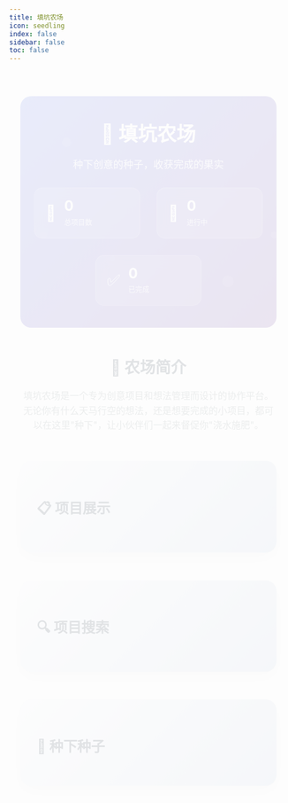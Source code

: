 ```yaml
---
title: 填坑农场
icon: seedling
index: false
sidebar: false
toc: false
---
```


<div class="farm-container">
  <div class="farm-header">
    <h1>🌱 填坑农场</h1>
    <p class="farm-subtitle">种下创意的种子，收获完成的果实</p>
    <div class="farm-stats">
      <div class="stat-card">
        <div class="stat-icon">🌱</div>
        <div class="stat-info">
          <div class="stat-number" id="total-projects">0</div>
          <div class="stat-label">总项目数</div>
        </div>
      </div>
      <div class="stat-card">
        <div class="stat-icon">🚀</div>
        <div class="stat-info">
          <div class="stat-number" id="active-projects">0</div>
          <div class="stat-label">进行中</div>
        </div>
      </div>
      <div class="stat-card">
        <div class="stat-icon">✅</div>
        <div class="stat-info">
          <div class="stat-number" id="completed-projects">0</div>
          <div class="stat-label">已完成</div>
        </div>
      </div>
    </div>
  </div>

  <div class="farm-intro">
    <h2>🎯 农场简介</h2>
    <p>填坑农场是一个专为创意项目和想法管理而设计的协作平台。无论你有什么天马行空的想法，还是想要完成的小项目，都可以在这里"种下"，让小伙伴们一起来督促你"浇水施肥"。</p>
  </div>

  <div class="section">
    <h2>📋 项目展示</h2>
    <ProjectList />
  </div>

  <div class="section">
    <h2>🔍 项目搜索</h2>
    <ProjectSearch />
  </div>

  <div class="section">
    <h2>🌱 种下种子</h2>
    <ProjectSubmitForm />
  </div>
</div>

<style>
.farm-container {
  max-width: 1200px;
  margin: 0 auto;
  padding: 20px;
}

.farm-header {
  text-align: center;
  margin-bottom: 50px;
  padding: 40px 20px;
  background: linear-gradient(135deg, #667eea 0%, #764ba2 100%);
  border-radius: 20px;
  color: white;
  position: relative;
  overflow: hidden;
}

.farm-header::before {
  content: '';
  position: absolute;
  top: 0;
  left: 0;
  right: 0;
  bottom: 0;
  background: url('data:image/svg+xml,<svg xmlns="http://www.w3.org/2000/svg" viewBox="0 0 100 100"><circle cx="20" cy="20" r="2" fill="rgba(255,255,255,0.1)"/><circle cx="80" cy="30" r="1.5" fill="rgba(255,255,255,0.1)"/><circle cx="40" cy="70" r="1" fill="rgba(255,255,255,0.1)"/><circle cx="90" cy="80" r="2.5" fill="rgba(255,255,255,0.1)"/><circle cx="10" cy="60" r="1.5" fill="rgba(255,255,255,0.1)"/></svg>');
  animation: float 20s infinite linear;
}

@keyframes float {
  0% { transform: translateY(0px); }
  50% { transform: translateY(-10px); }
  100% { transform: translateY(0px); }
}

.farm-header h1 {
  margin: 0 0 15px 0;
  font-size: 2.5em;
  font-weight: 700;
  position: relative;
  z-index: 1;
}

.farm-subtitle {
  font-size: 1.3em;
  margin-bottom: 30px;
  opacity: 0.9;
  position: relative;
  z-index: 1;
}

.farm-stats {
  display: flex;
  justify-content: center;
  gap: 30px;
  flex-wrap: wrap;
  position: relative;
  z-index: 1;
}

.stat-card {
  background: rgba(255,255,255,0.15);
  backdrop-filter: blur(10px);
  border: 1px solid rgba(255,255,255,0.2);
  border-radius: 15px;
  padding: 20px;
  display: flex;
  align-items: center;
  gap: 15px;
  min-width: 150px;
  transition: all 0.3s ease;
}

.stat-card:hover {
  background: rgba(255,255,255,0.25);
  transform: translateY(-5px);
}

.stat-icon {
  font-size: 2em;
}

.stat-info {
  text-align: left;
}

.stat-number {
  font-size: 1.8em;
  font-weight: bold;
  line-height: 1;
}

.stat-label {
  font-size: 0.9em;
  opacity: 0.8;
  margin-top: 5px;
}

.farm-intro {
  margin-bottom: 50px;
  text-align: center;
}

.farm-intro h2 {
  color: #2c3e50;
  margin-bottom: 20px;
  font-size: 2em;
}

.farm-intro p {
  color: #7f8c8d;
  font-size: 1.2em;
  line-height: 1.6;
  max-width: 800px;
  margin: 0 auto 40px auto;
}

.features-grid {
  display: grid !important;
  grid-template-columns: repeat(auto-fit, minmax(250px, 1fr)) !important;
  gap: 25px !important;
  margin: 40px 0 !important;
  padding: 0 !important;
}

.feature-card {
  background: white !important;
  padding: 30px 20px !important;
  border-radius: 15px !important;
  box-shadow: 0 5px 20px rgba(0,0,0,0.1) !important;
  transition: all 0.3s ease !important;
  border: 2px solid transparent !important;
  text-align: center !important;
  display: block !important;
}

.feature-card:hover {
  transform: translateY(-5px) !important;
  box-shadow: 0 10px 30px rgba(0,0,0,0.15) !important;
  border-color: #27ae60 !important;
}

.feature-icon {
  font-size: 3em !important;
  margin-bottom: 15px !important;
  display: block !important;
}

.feature-card h3 {
  color: #2c3e50 !important;
  margin: 10px 0 !important;
  font-size: 1.3em !important;
  font-weight: bold !important;
}

.feature-card p {
  color: #7f8c8d !important;
  line-height: 1.5 !important;
  margin: 0 !important;
  font-size: 1em !important;
}

.section {
  margin-bottom: 50px;
  padding: 30px;
  background: linear-gradient(135deg, #f5f7fa 0%, #c3cfe2 100%);
  border-radius: 20px;
  box-shadow: 0 10px 30px rgba(0,0,0,0.1);
  position: relative;
  overflow: hidden;
}

.section::before {
  content: '';
  position: absolute;
  top: -50%;
  left: -50%;
  width: 200%;
  height: 200%;
  background: radial-gradient(circle, rgba(255,255,255,0.1) 1px, transparent 1px);
  background-size: 20px 20px;
  animation: backgroundMove 30s linear infinite;
}

@keyframes backgroundMove {
  0% { transform: translate(0, 0); }
  100% { transform: translate(20px, 20px); }
}

.section h2 {
  color: #2c3e50;
  margin-bottom: 25px;
  font-size: 1.8em;
  display: flex;
  align-items: center;
  gap: 10px;
  position: relative;
  z-index: 1;
}

.section > * {
  position: relative;
  z-index: 1;
}

/* 添加一些动画效果 */
.farm-container {
  animation: fadeInUp 0.8s ease-out;
}

@keyframes fadeInUp {
  from {
    opacity: 0;
    transform: translateY(30px);
  }
  to {
    opacity: 1;
    transform: translateY(0);
  }
}

.feature-card {
  animation: fadeInUp 0.6s ease-out;
  animation-fill-mode: both;
}

.feature-card:nth-child(1) { animation-delay: 0.1s; }
.feature-card:nth-child(2) { animation-delay: 0.2s; }
.feature-card:nth-child(3) { animation-delay: 0.3s; }
.feature-card:nth-child(4) { animation-delay: 0.4s; }

@media (max-width: 768px) {
  .farm-container {
    padding: 10px;
  }
  
  .farm-header {
    padding: 30px 15px;
    margin-bottom: 30px;
  }
  
  .farm-header h1 {
    font-size: 2em;
  }
  
  .farm-subtitle {
    font-size: 1.1em;
  }
  
  .farm-stats {
    gap: 15px;
  }
  
  .stat-card {
    min-width: 120px;
    padding: 15px;
  }
  
  .stat-number {
    font-size: 1.5em;
  }
  
  .features-grid {
    grid-template-columns: 1fr;
    gap: 20px;
  }
  
  .section {
    padding: 20px 15px;
    margin-bottom: 30px;
  }
  
  .section h2 {
    font-size: 1.5em;
  }
}

/* 添加实时统计更新功能 */
.stat-number {
  transition: all 0.3s ease;
}

.stat-number.updating {
  transform: scale(1.2);
  color: #27ae60;
}
</style>

<script>
// 实时更新统计数据
function updateStats() {
  const projects = JSON.parse(localStorage.getItem('farmProjects') || '[]');
  const totalElement = document.getElementById('total-projects');
  const activeElement = document.getElementById('active-projects');
  const completedElement = document.getElementById('completed-projects');
  
  if (totalElement) {
    totalElement.textContent = projects.length;
    totalElement.classList.add('updating');
    setTimeout(() => totalElement.classList.remove('updating'), 300);
  }
  
  if (activeElement) {
    const activeCount = projects.filter(p => p.status === '进行中').length;
    activeElement.textContent = activeCount;
    activeElement.classList.add('updating');
    setTimeout(() => activeElement.classList.remove('updating'), 300);
  }
  
  if (completedElement) {
    const completedCount = projects.filter(p => p.status === '已完成').length;
    completedElement.textContent = completedCount;
    completedElement.classList.add('updating');
    setTimeout(() => completedElement.classList.remove('updating'), 300);
  }
}

// 页面加载时更新统计
document.addEventListener('DOMContentLoaded', updateStats);

// 监听项目添加事件
window.addEventListener('projectAdded', updateStats);

// 定期更新统计（以防其他地方修改了数据）
setInterval(updateStats, 5000);
</script>